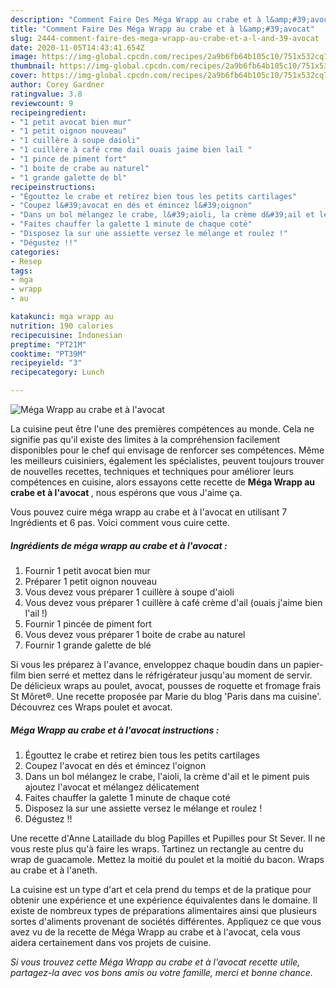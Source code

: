 ```yaml
---
description: "Comment Faire Des Méga Wrapp au crabe et à l&amp;#39;avocat"
title: "Comment Faire Des Méga Wrapp au crabe et à l&amp;#39;avocat"
slug: 2444-comment-faire-des-mega-wrapp-au-crabe-et-a-l-and-39-avocat
date: 2020-11-05T14:43:41.654Z
image: https://img-global.cpcdn.com/recipes/2a9b6fb64b105c10/751x532cq70/mega-wrapp-au-crabe-et-a-lavocat-photo-principale-de-la-recette.jpg
thumbnail: https://img-global.cpcdn.com/recipes/2a9b6fb64b105c10/751x532cq70/mega-wrapp-au-crabe-et-a-lavocat-photo-principale-de-la-recette.jpg
cover: https://img-global.cpcdn.com/recipes/2a9b6fb64b105c10/751x532cq70/mega-wrapp-au-crabe-et-a-lavocat-photo-principale-de-la-recette.jpg
author: Corey Gardner
ratingvalue: 3.8
reviewcount: 9
recipeingredient:
- "1 petit avocat bien mur"
- "1 petit oignon nouveau"
- "1 cuillère à soupe daioli"
- "1 cuillère à café crme dail ouais jaime bien lail "
- "1 pince de piment fort"
- "1 boite de crabe au naturel"
- "1 grande galette de bl"
recipeinstructions:
- "Égouttez le crabe et retirez bien tous les petits cartilages"
- "Coupez l&#39;avocat en dés et émincez l&#39;oignon"
- "Dans un bol mélangez le crabe, l&#39;aioli, la crème d&#39;ail et le piment puis ajoutez l&#39;avocat et mélangez délicatement"
- "Faites chauffer la galette 1 minute de chaque coté"
- "Disposez la sur une assiette versez le mélange et roulez !"
- "Dégustez !!"
categories:
- Resep
tags:
- mga
- wrapp
- au

katakunci: mga wrapp au 
nutrition: 190 calories
recipecuisine: Indonesian
preptime: "PT21M"
cooktime: "PT39M"
recipeyield: "3"
recipecategory: Lunch

---
```



![Méga Wrapp au crabe et à l&#39;avocat](https://img-global.cpcdn.com/recipes/2a9b6fb64b105c10/751x532cq70/mega-wrapp-au-crabe-et-a-lavocat-photo-principale-de-la-recette.jpg)

La cuisine peut être l'une des premières compétences au monde. Cela ne signifie pas qu'il existe des limites à la compréhension facilement disponibles pour le chef qui envisage de renforcer ses compétences. Même les meilleurs cuisiniers, également les spécialistes, peuvent toujours trouver de nouvelles recettes, techniques et techniques pour améliorer leurs compétences en cuisine, alors essayons cette recette de <strong> Méga Wrapp au crabe et à l&#39;avocat </strong>, nous espérons que vous J'aime ça.

<!--inarticleads1-->

Vous pouvez cuire méga wrapp au crabe et à l&#39;avocat en utilisant 7 Ingrédients et 6 pas. Voici comment vous cuire cette.

##### Ingrédients de méga wrapp au crabe et à l&#39;avocat :

1. Fournir 1 petit avocat bien mur
1. Préparer 1 petit oignon nouveau
1. Vous devez vous préparer 1 cuillère à soupe d&#39;aioli
1. Vous devez vous préparer 1 cuillère à café crème d&#39;ail (ouais j&#39;aime bien l&#39;ail !)
1. Fournir 1 pincée de piment fort
1. Vous devez vous préparer 1 boite de crabe au naturel
1. Fournir 1 grande galette de blé


Si vous les préparez à l&#39;avance, enveloppez chaque boudin dans un papier-film bien serré et mettez dans le réfrigérateur jusqu&#39;au moment de servir. De délicieux wraps au poulet, avocat, pousses de roquette et fromage frais St Môret®. Une recette proposée par Marie du blog &#39;Paris dans ma cuisine&#39;. Découvrez ces Wraps poulet et avocat. 

<!--inarticleads2-->

##### Méga Wrapp au crabe et à l&#39;avocat instructions :

1. Égouttez le crabe et retirez bien tous les petits cartilages
1. Coupez l&#39;avocat en dés et émincez l&#39;oignon
1. Dans un bol mélangez le crabe, l&#39;aioli, la crème d&#39;ail et le piment puis ajoutez l&#39;avocat et mélangez délicatement
1. Faites chauffer la galette 1 minute de chaque coté
1. Disposez la sur une assiette versez le mélange et roulez !
1. Dégustez !!


Une recette d&#39;Anne Lataillade du blog Papilles et Pupilles pour St Sever. Il ne vous reste plus qu&#39;à faire les wraps. Tartinez un rectangle au centre du wrap de guacamole. Mettez la moitié du poulet et la moitié du bacon. Wraps au crabe et à l&#39;aneth. 

<!--inarticleads1-->

<p>
La cuisine est un type d'art et cela prend du temps et de la pratique pour obtenir une expérience et une expérience équivalentes dans le domaine. Il existe de nombreux types de préparations alimentaires ainsi que plusieurs sortes d'aliments provenant de sociétés différentes. Appliquez ce que vous avez vu de la recette de Méga Wrapp au crabe et à l&#39;avocat, cela vous aidera certainement dans vos projets de cuisine.
</p>

<p>
<i>Si vous trouvez cette Méga Wrapp au crabe et à l&#39;avocat recette utile, partagez-la avec vos bons amis ou votre famille, merci et bonne chance.</i>
</p>
